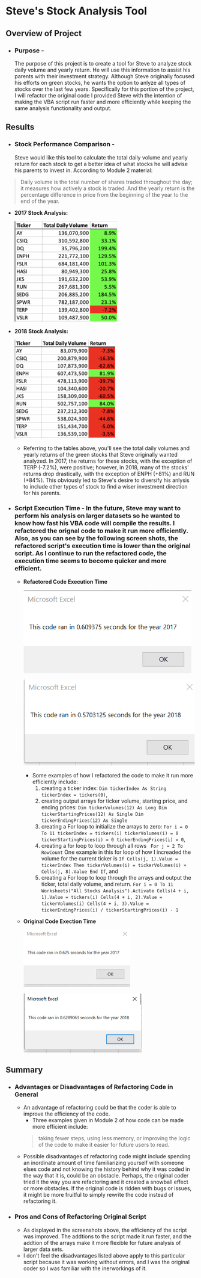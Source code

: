 # **Steve's Stock Analysis Tool**

## **Overview of Project**
  - ### Purpose - 
    The purpose of this project is to create a tool for Steve to analyze stock daily volume and yearly return.  He will use this information to assist his parents with their investment strategy.  Although Steve originally focused his efforts on green stocks, he wants the option to anlyze all types of stocks over the last few years.  Specifically for this portion of the project, I will refactor the original code I provided Steve with the intention of making the VBA script run faster and more efficiently while keeping the same analysis functionality and output.

## **Results**
  - ### Stock Performance Comparison - 
    Steve would like this tool to calculate the total daily volume and yearly return for each stock to get a better idea of what stocks he will advise his parents to invest in. According to Module 2 material:
  
   > Daily volume is the total number of shares traded throughout the day; it measures how actively a stock is traded. And the yearly return is the percentage difference in price from the beginning of the year to the end of the year.
 
   
   - **2017 Stock Analysis:**
  
     ![Stock_Table_2017](Resources/Stock_Table_2017.PNG)
  
  - **2018 Stock Analysis:**
  
     ![Stock_Table_2018](Resources/Stock_Table_2018.PNG)


    - Referring to the tables above, you'll see the total daily volumes and yearly returns of the green stocks that Steve originally wanted analyzed.  In 2017, the returns for these stocks, with the exception of TERP (-7.2%), were positive; however, in 2018, many of the stocks' returns drop drastically, with the exception of ENPH (+81%) and RUN (+84%).  This obviously led to Steve's desire to diversify his anlysis to include other types of stock to find a wiser investment direction for his parents.

  - ### Script Execution Time - In the future, Steve may want to perform his analysis on larger datasets so he wanted to know how fast his VBA code will compile the results. I refactored the orignal code to make it run more efficiently.  Also, as you can see by the following screen shots, the refactored script's execution time is lower than the original script.  As I continue to run the refactored code, the execution time seems to become quicker and more efficient.

    - **Refactored Code Execution Time**
          
        ![VBA_Challenge_2017](Resources/VBA_Challenge_2017.png)
    
        ![VBA_Challenge_2018](Resources/VBA_Challenge_2018.PNG)
      
      - Some examples of how I refactored the code to make it run more efficiently include:
        1) creating a ticker index: `Dim tickerIndex As String tickerIndex = tickers(0)`,
        2) creating output arrays for ticker volume, starting price, and ending prices:  `Dim tickerVolumes(12) As Long Dim tickerStartingPrices(12) As Single Dim tickerEndingPrices(12) As Single`
        3) creating a For loop to initialize the arrays to zero: `For i = 0 To 11 tickerIndex = tickers(i) tickerVolumes(i) = 0 tickerStartingPrices(i) = 0 tickerEndingPrices(i) = 0`,
        4) creating a for loop to loop through all rows ` For j = 2 To RowCount`  One example in this for loop of how I increaded the volume for the current ticker is `If Cells(j, 1).Value = tickerIndex Then tickerVolumes(i) = tickerVolumes(i) + Cells(j, 8).Value End If`, and 
        5) creating a For loop to loop through the arrays and output the ticker, total daily volume, and return. `For i = 0 To 11 Worksheets("All Stocks Analysis").Activate Cells(4 + i, 1).Value = tickers(i) Cells(4 + i, 2).Value = tickerVolumes(i) Cells(4 + i, 3).Value = tickerEndingPrices(i) / tickerStartingPrices(i) - 1`
  
    - **Original Code Exection Time** 
        
       ![Original_2017](Resources/Original_2017.PNG)
       
       ![Original_2018](Resources/Original_2018.PNG)
  
## **Summary**
  - ### Advantages or Disadvantages of Refactoring Code in General
    - An advantage of refactoring could be that the coder is able to improve the efficiency of the code.  
      -  Three examples given in Module 2 of how code can be made more efficient include:
      > taking fewer steps, using less memory, or improving the logic of the code to make it easier for future users to read.
    - Possible disadvantages of refactoring code might include spending an inordinate amount of time familiarizing yourself with someone elses code and not knowing the history behind why it was coded in the way that it is, could be an obstacle.  Perhaps, the original coder tried it the way you are refactoring and it created a snowball effect or more obstacles.  If the original code is ridden with bugs or issues, it might be more fruitful to simply rewrite the code instead of refactoring it.
  - ### Pros and Cons of Refactoring Original Script
    - As displayed in the screenshots above, the efficiency of the script was improved.  The addtions to the script made it run faster, and the addtion of the arrays make it more flexible for future analysis of larger data sets.
    - I don't feel the disadvantages listed above apply to this particular script because it was working without errors, and I was the original coder so I was familiar with the inerworkings of it.



